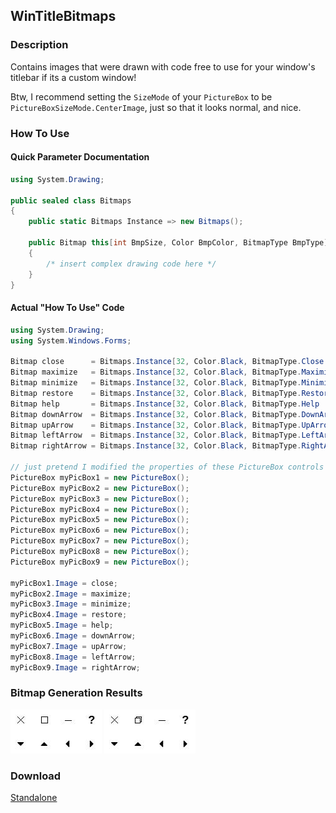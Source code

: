 ## WinTitleBitmaps
### Description
Contains images that were drawn with code free to use for your window's titlebar if its a custom window!<br/>

Btw, I recommend setting the `SizeMode` of your `PictureBox` to be `PictureBoxSizeMode.CenterImage`, just so that it looks normal, and nice.

### How To Use
#### Quick Parameter Documentation
```csharp
using System.Drawing;

public sealed class Bitmaps
{
    public static Bitmaps Instance => new Bitmaps();

    public Bitmap this[int BmpSize, Color BmpColor, BitmapType BmpType]
    {
        /* insert complex drawing code here */
    }
}
```
#### Actual "How To Use" Code
```csharp
using System.Drawing;
using System.Windows.Forms;

Bitmap close      = Bitmaps.Instance[32, Color.Black, BitmapType.Close     ];
Bitmap maximize   = Bitmaps.Instance[32, Color.Black, BitmapType.Maximize  ];
Bitmap minimize   = Bitmaps.Instance[32, Color.Black, BitmapType.Minimize  ];
Bitmap restore    = Bitmaps.Instance[32, Color.Black, BitmapType.Restore   ];
Bitmap help       = Bitmaps.Instance[32, Color.Black, BitmapType.Help      ];
Bitmap downArrow  = Bitmaps.Instance[32, Color.Black, BitmapType.DownArrow ];
Bitmap upArrow    = Bitmaps.Instance[32, Color.Black, BitmapType.UpArrow   ];
Bitmap leftArrow  = Bitmaps.Instance[32, Color.Black, BitmapType.LeftArrow ];
Bitmap rightArrow = Bitmaps.Instance[32, Color.Black, BitmapType.RightArrow];

// just pretend I modified the properties of these PictureBox controls
PictureBox myPicBox1 = new PictureBox();
PictureBox myPicBox2 = new PictureBox();
PictureBox myPicBox3 = new PictureBox();
PictureBox myPicBox4 = new PictureBox();
PictureBox myPicBox5 = new PictureBox();
PictureBox myPicBox6 = new PictureBox();
PictureBox myPicBox7 = new PictureBox();
PictureBox myPicBox8 = new PictureBox();
PictureBox myPicBox9 = new PictureBox();

myPicBox1.Image = close;
myPicBox2.Image = maximize;
myPicBox3.Image = minimize;
myPicBox4.Image = restore;
myPicBox5.Image = help;
myPicBox6.Image = downArrow;
myPicBox7.Image = upArrow;
myPicBox8.Image = leftArrow;
myPicBox9.Image = rightArrow;
```

### Bitmap Generation Results
![](https://raw.githubusercontent.com/sh4d0w4RCH3R415/WinTitleBitmaps/master/screenshot%20of%20bitmaps.jpg)
![](https://raw.githubusercontent.com/sh4d0w4RCH3R415/WinTitleBitmaps/master/screenshot%20of%20bitmaps%202.jpg)

### Download
[Standalone](https://github.com/sh4d0w4RCH3R415/releases/download/1.2/WinTitleBitmaps.dll)
